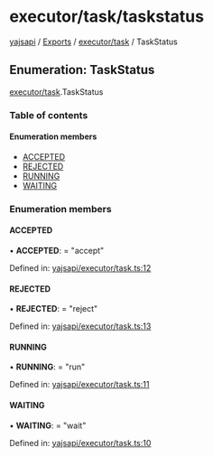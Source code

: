 # executor/task/taskstatus

[yajsapi](https://github.com/golemfactory/yagna-docs/tree/40c981a00e659c736b281b9e10d9ef77e7c206c8/yajsapi/README.md) / [Exports](https://github.com/golemfactory/yagna-docs/tree/40c981a00e659c736b281b9e10d9ef77e7c206c8/yajsapi/modules.md) / [executor/task](../yajsapi-2/executor_task.md) / TaskStatus

## Enumeration: TaskStatus

[executor/task](../yajsapi-2/executor_task.md).TaskStatus

### Table of contents

#### Enumeration members

* [ACCEPTED](executor_task.taskstatus.md#accepted)
* [REJECTED](executor_task.taskstatus.md#rejected)
* [RUNNING](executor_task.taskstatus.md#running)
* [WAITING](executor_task.taskstatus.md#waiting)

### Enumeration members

#### ACCEPTED

• **ACCEPTED**: = "accept"

Defined in: [yajsapi/executor/task.ts:12](https://github.com/golemfactory/yajsapi/blob/0a8d8c8/yajsapi/executor/task.ts#L12)

#### REJECTED

• **REJECTED**: = "reject"

Defined in: [yajsapi/executor/task.ts:13](https://github.com/golemfactory/yajsapi/blob/0a8d8c8/yajsapi/executor/task.ts#L13)

#### RUNNING

• **RUNNING**: = "run"

Defined in: [yajsapi/executor/task.ts:11](https://github.com/golemfactory/yajsapi/blob/0a8d8c8/yajsapi/executor/task.ts#L11)

#### WAITING

• **WAITING**: = "wait"

Defined in: [yajsapi/executor/task.ts:10](https://github.com/golemfactory/yajsapi/blob/0a8d8c8/yajsapi/executor/task.ts#L10)

